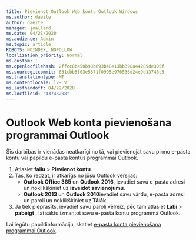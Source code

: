 ```yaml
---
title: Pievienot Outlook Web kontu Outlook Windows
ms.author: daeite
author: daeite
manager: joallard
ms.date: 04/21/2020
ms.audience: Admin
ms.topic: article
ROBOTS: NOINDEX, NOFOLLOW
localization_priority: Normal
ms.custom: ''
ms.openlocfilehash: 2ffcc8ba50b98b693b48e13bb398a44289de305f
ms.sourcegitcommit: 631cbb5f03e5371f0995e976536d24e9d13746c3
ms.translationtype: MT
ms.contentlocale: lv-LV
ms.lasthandoff: 04/22/2020
ms.locfileid: "43743208"
---
```

# <a name="add-your-outlook-on-the-web-account-to-outlook"></a>Outlook Web konta pievienošana programmai Outlook

Šīs darbības ir vienādas neatkarīgi no tā, vai pievienojat savu pirmo e-pasta kontu vai papildu e-pasta kontus programmai Outlook.

1. Atlasiet **failu** > **Pievienot kontu**.
1. Tas, ko redzat, ir atkarīgs no jūsu Outlook versijas:
    - **Outlook Office 365** un **Outlook 2016**, ievadiet savu e-pasta adresi un noklikšķiniet uz **izveidot savienojumu**.
    - **Outlook 2013** un **Outlook 2010**ievadiet savu vārdu, e-pasta adresi un paroli un noklikšķiniet uz **Tālāk**.
1. Ja tiek pieprasīts, ievadiet savu paroli vēlreiz, pēc tam atlasiet **Labi** > **pabeigt** , lai sāktu izmantot savu e-pasta kontu programmā Outlook.

Lai iegūtu papildinformāciju, skatiet [e-pasta konta pievienošana programmai Outlook](https://support.office.com/article/6e27792a-9267-4aa4-8bb6-c84ef146101b).